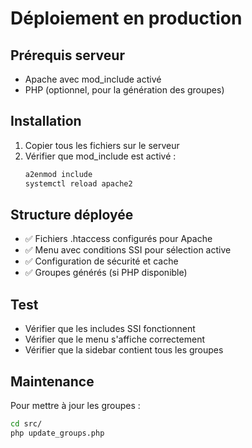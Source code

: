 # Déploiement en production

## Prérequis serveur
- Apache avec mod_include activé
- PHP (optionnel, pour la génération des groupes)

## Installation
1. Copier tous les fichiers sur le serveur
2. Vérifier que mod_include est activé :
   ```bash
   a2enmod include
   systemctl reload apache2
   ```

## Structure déployée
- ✅ Fichiers .htaccess configurés pour Apache
- ✅ Menu avec conditions SSI pour sélection active
- ✅ Configuration de sécurité et cache
- ✅ Groupes générés (si PHP disponible)

## Test
- Vérifier que les includes SSI fonctionnent
- Vérifier que le menu s'affiche correctement
- Vérifier que la sidebar contient tous les groupes

## Maintenance
Pour mettre à jour les groupes :
```bash
cd src/
php update_groups.php
```
